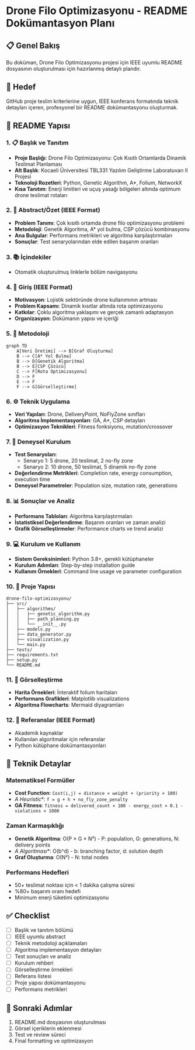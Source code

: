 # Drone Filo Optimizasyonu - README Dokümantasyon Planı

## 📋 Genel Bakış
Bu doküman, Drone Filo Optimizasyonu projesi için IEEE uyumlu README dosyasının oluşturulması için hazırlanmış detaylı plandır.

## 🎯 Hedef
GitHub proje teslim kriterlerine uygun, IEEE konferans formatında teknik detayları içeren, profesyonel bir README dokümantasyonu oluşturmak.

## 📖 README Yapısı

### 1. 📋 Başlık ve Tanıtım
- **Proje Başlığı**: Drone Filo Optimizasyonu: Çok Kısıtlı Ortamlarda Dinamik Teslimat Planlaması
- **Alt Başlık**: Kocaeli Üniversitesi TBL331 Yazılım Geliştirme Laboratuvarı II Projesi
- **Teknoloji Rozetleri**: Python, Genetic Algorithm, A*, Folium, NetworkX
- **Kısa Tanıtım**: Enerji limitleri ve uçuş yasağı bölgeleri altında optimum drone teslimat rotaları

### 2. 📄 Abstract/Özet (IEEE Format)
- **Problem Tanımı**: Çok kısıtlı ortamda drone filo optimizasyonu problemi
- **Metodoloji**: Genetik Algoritma, A* yol bulma, CSP çözücü kombinasyonu
- **Ana Bulgular**: Performans metrikleri ve algoritma karşılaştırmaları
- **Sonuçlar**: Test senaryolarından elde edilen başarım oranları

### 3. 📚 İçindekiler
- Otomatik oluşturulmuş linklerle bölüm navigasyonu

### 4. 🎯 Giriş (IEEE Format)
- **Motivasyon**: Lojistik sektöründe drone kullanımının artması
- **Problem Kapsamı**: Dinamik kısıtlar altında rota optimizasyonu
- **Katkılar**: Çoklu algoritma yaklaşımı ve gerçek zamanlı adaptasyon
- **Organizasyon**: Dokümanın yapısı ve içeriği

### 5. 🔬 Metodoloji
```mermaid
graph TD
    A[Veri Üretimi] --> B[Graf Oluşturma]
    B --> C[A* Yol Bulma]
    B --> D[Genetik Algoritma]
    B --> E[CSP Çözücü]
    C --> F[Rota Optimizasyonu]
    D --> F
    E --> F
    F --> G[Görselleştirme]
```

### 6. ⚙️ Teknik Uygulama
- **Veri Yapıları**: Drone, DeliveryPoint, NoFlyZone sınıfları
- **Algoritma İmplementasyonları**: GA, A*, CSP detayları
- **Optimizasyon Teknikleri**: Fitness fonksiyonu, mutation/crossover

### 7. 🧪 Deneysel Kurulum
- **Test Senaryoları**:
  - Senaryo 1: 5 drone, 20 teslimat, 2 no-fly zone
  - Senaryo 2: 10 drone, 50 teslimat, 5 dinamik no-fly zone
- **Değerlendirme Metrikleri**: Completion rate, energy consumption, execution time
- **Deneysel Parametreler**: Population size, mutation rate, generations

### 8. 📊 Sonuçlar ve Analiz
- **Performans Tabloları**: Algoritma karşılaştırmaları
- **İstatistiksel Değerlendirme**: Başarım oranları ve zaman analizi
- **Grafik Görselleştirmeler**: Performance charts ve trend analizi

### 9. 💻 Kurulum ve Kullanım
- **Sistem Gereksinimleri**: Python 3.8+, gerekli kütüphaneler
- **Kurulum Adımları**: Step-by-step installation guide
- **Kullanım Örnekleri**: Command line usage ve parameter configuration

### 10. 📁 Proje Yapısı
```
drone-filo-optimizasyonu/
├── src/
│   ├── algorithms/
│   │   ├── genetic_algorithm.py
│   │   ├── path_planning.py
│   │   └── __init__.py
│   ├── models.py
│   ├── data_generator.py
│   ├── visualization.py
│   └── main.py
├── tests/
├── requirements.txt
├── setup.py
└── README.md
```

### 11. 🎨 Görselleştirme
- **Harita Örnekleri**: İnteraktif folium haritaları
- **Performans Grafikleri**: Matplotlib visualizations
- **Algoritma Flowcharts**: Mermaid diyagramları

### 12. 📖 Referanslar (IEEE Format)
- Akademik kaynaklar
- Kullanılan algoritmalar için referanslar
- Python kütüphane dokümantasyonları

## 🔧 Teknik Detaylar

### Matematiksel Formüller
- **Cost Function**: `Cost(i,j) = distance × weight + (priority × 100)`
- **A* Heuristic**: `f = g + h + no_fly_zone_penalty`
- **GA Fitness**: `fitness = delivered_count × 100 - energy_cost × 0.1 - violations × 1000`

### Zaman Karmaşıklığı
- **Genetik Algoritma**: O(P × G × N²) - P: population, G: generations, N: delivery points
- **A* Algoritması**: O(b^d) - b: branching factor, d: solution depth
- **Graf Oluşturma**: O(N²) - N: total nodes

### Performans Hedefleri
- 50+ teslimat noktası için < 1 dakika çalışma süresi
- %80+ başarım oranı hedefi
- Minimum enerji tüketimi optimizasyonu

## ✅ Checklist
- [ ] Başlık ve tanıtım bölümü
- [ ] IEEE uyumlu abstract
- [ ] Teknik metodoloji açıklamaları
- [ ] Algoritma implementasyon detayları
- [ ] Test sonuçları ve analiz
- [ ] Kurulum rehberi
- [ ] Görselleştirme örnekleri
- [ ] Referans listesi
- [ ] Proje yapısı dokümantasyonu
- [ ] Performans metrikleri

## 🚀 Sonraki Adımlar
1. README.md dosyasının oluşturulması
2. Görsel içeriklerin eklenmesi
3. Test ve review süreci
4. Final formatting ve optimizasyon